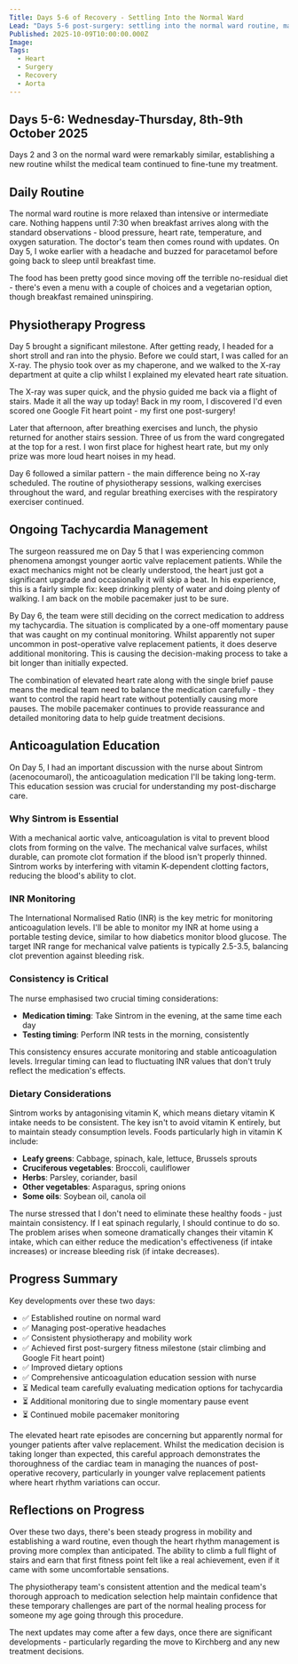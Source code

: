 ```yaml
---
Title: Days 5-6 of Recovery - Settling Into the Normal Ward
Lead: "Days 5-6 post-surgery: settling into the normal ward routine, managing tachycardia, and continuing physiotherapy whilst the medical team determines the optimal medication approach."
Published: 2025-10-09T10:00:00.000Z
Image: 
Tags:
  - Heart
  - Surgery
  - Recovery
  - Aorta
---
```


## Days 5-6: Wednesday-Thursday, 8th-9th October 2025

Days 2 and 3 on the normal ward were remarkably similar, establishing a new routine whilst the medical team continued to fine-tune my treatment.

## Daily Routine

The normal ward routine is more relaxed than intensive or intermediate care. Nothing happens until 7:30 when breakfast arrives along with the standard observations - blood pressure, heart rate, temperature, and oxygen saturation. The doctor's team then comes round with updates. On Day 5, I woke earlier with a headache and buzzed for paracetamol before going back to sleep until breakfast time.

The food has been pretty good since moving off the terrible no-residual diet - there's even a menu with a couple of choices and a vegetarian option, though breakfast remained uninspiring.

## Physiotherapy Progress

Day 5 brought a significant milestone. After getting ready, I headed for a short stroll and ran into the physio. Before we could start, I was called for an X-ray. The physio took over as my chaperone, and we walked to the X-ray department at quite a clip whilst I explained my elevated heart rate situation.

The X-ray was super quick, and the physio guided me back via a flight of stairs. Made it all the way up today! Back in my room, I discovered I'd even scored one Google Fit heart point - my first one post-surgery!

Later that afternoon, after breathing exercises and lunch, the physio returned for another stairs session. Three of us from the ward congregated at the top for a rest. I won first place for highest heart rate, but my only prize was more loud heart noises in my head.

Day 6 followed a similar pattern - the main difference being no X-ray scheduled. The routine of physiotherapy sessions, walking exercises throughout the ward, and regular breathing exercises with the respiratory exerciser continued.

## Ongoing Tachycardia Management

The surgeon reassured me on Day 5 that I was experiencing common phenomena amongst younger aortic valve replacement patients. While the exact mechanics might not be clearly understood, the heart just got a significant upgrade and occasionally it will skip a beat. In his experience, this is a fairly simple fix: keep drinking plenty of water and doing plenty of walking. I am back on the mobile pacemaker just to be sure.

<!-- TODO: Look for research on post-operative heart rate variations in younger aortic valve replacement patients with references -->

By Day 6, the team were still deciding on the correct medication to address my tachycardia. The situation is complicated by a one-off momentary pause that was caught on my continual monitoring. Whilst apparently not super uncommon in post-operative valve replacement patients, it does deserve additional monitoring. This is causing the decision-making process to take a bit longer than initially expected.

The combination of elevated heart rate along with the single brief pause means the medical team need to balance the medication carefully - they want to control the rapid heart rate without potentially causing more pauses. The mobile pacemaker continues to provide reassurance and detailed monitoring data to help guide treatment decisions.

## Anticoagulation Education

On Day 5, I had an important discussion with the nurse about Sintrom (acenocoumarol), the anticoagulation medication I'll be taking long-term. This education session was crucial for understanding my post-discharge care.

### Why Sintrom is Essential

With a mechanical aortic valve, anticoagulation is vital to prevent blood clots from forming on the valve. The mechanical valve surfaces, whilst durable, can promote clot formation if the blood isn't properly thinned. Sintrom works by interfering with vitamin K-dependent clotting factors, reducing the blood's ability to clot.

### INR Monitoring

The International Normalised Ratio (INR) is the key metric for monitoring anticoagulation levels. I'll be able to monitor my INR at home using a portable testing device, similar to how diabetics monitor blood glucose. The target INR range for mechanical valve patients is typically 2.5-3.5, balancing clot prevention against bleeding risk.

### Consistency is Critical

The nurse emphasised two crucial timing considerations:

* **Medication timing**: Take Sintrom in the evening, at the same time each day
* **Testing timing**: Perform INR tests in the morning, consistently

This consistency ensures accurate monitoring and stable anticoagulation levels. Irregular timing can lead to fluctuating INR values that don't truly reflect the medication's effects.

### Dietary Considerations

Sintrom works by antagonising vitamin K, which means dietary vitamin K intake needs to be consistent. The key isn't to avoid vitamin K entirely, but to maintain steady consumption levels. Foods particularly high in vitamin K include:

* **Leafy greens**: Cabbage, spinach, kale, lettuce, Brussels sprouts
* **Cruciferous vegetables**: Broccoli, cauliflower
* **Herbs**: Parsley, coriander, basil
* **Other vegetables**: Asparagus, spring onions
* **Some oils**: Soybean oil, canola oil

The nurse stressed that I don't need to eliminate these healthy foods - just maintain consistency. If I eat spinach regularly, I should continue to do so. The problem arises when someone dramatically changes their vitamin K intake, which can either reduce the medication's effectiveness (if intake increases) or increase bleeding risk (if intake decreases).

## Progress Summary

Key developments over these two days:

* ✅ Established routine on normal ward
* ✅ Managing post-operative headaches
* ✅ Consistent physiotherapy and mobility work
* ✅ Achieved first post-surgery fitness milestone (stair climbing and Google Fit heart point)
* ✅ Improved dietary options
* ✅ Comprehensive anticoagulation education session with nurse
* ⏳ Medical team carefully evaluating medication options for tachycardia
* ⏳ Additional monitoring due to single momentary pause event
* ⏳ Continued mobile pacemaker monitoring

The elevated heart rate episodes are concerning but apparently normal for younger patients after valve replacement. Whilst the medication decision is taking longer than expected, this careful approach demonstrates the thoroughness of the cardiac team in managing the nuances of post-operative recovery, particularly in younger valve replacement patients where heart rhythm variations can occur.

## Reflections on Progress

Over these two days, there's been steady progress in mobility and establishing a ward routine, even though the heart rhythm management is proving more complex than anticipated. The ability to climb a full flight of stairs and earn that first fitness point felt like a real achievement, even if it came with some uncomfortable sensations.

The physiotherapy team's consistent attention and the medical team's thorough approach to medication selection help maintain confidence that these temporary challenges are part of the normal healing process for someone my age going through this procedure.

The next updates may come after a few days, once there are significant developments - particularly regarding the move to Kirchberg and any new treatment decisions.
